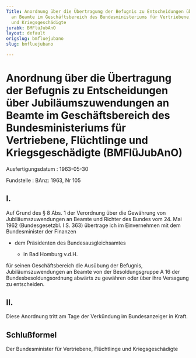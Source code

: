 ```yaml
---
Title: Anordnung über die Übertragung der Befugnis zu Entscheidungen über Jubiläumszuwendungen
  an Beamte im Geschäftsbereich des Bundesministeriums für Vertriebene, Flüchtlinge
  und Kriegsgeschädigte
jurabk: BMFlüJubAnO
layout: default
origslug: bmfluejubano
slug: bmfluejubano

---
```


# Anordnung über die Übertragung der Befugnis zu Entscheidungen über Jubiläumszuwendungen an Beamte im Geschäftsbereich des Bundesministeriums für Vertriebene, Flüchtlinge und Kriegsgeschädigte (BMFlüJubAnO)

Ausfertigungsdatum
:   1963-05-30

Fundstelle
:   BAnz: 1963, Nr 105



## I.

Auf Grund des § 8 Abs. 1 der Verordnung über die Gewährung von
Jubiläumszuwendungen an Beamte und Richter des Bundes vom 24. Mai 1962
(Bundesgesetzbl. I S. 363) übertrage ich im Einvernehmen mit dem
Bundesminister der Finanzen

*   dem Präsidenten des Bundesausgleichsamtes

    *   in Bad Homburg v.d.H.






für seinen Geschäftsbereich die Ausübung der Befugnis,
Jubiläumszuwendungen an Beamte von der Besoldungsgruppe A 16 der
Bundesbesoldungsordnung abwärts zu gewähren oder über ihre Versagung
zu entscheiden.


## II.

Diese Anordnung tritt am Tage der Verkündung im Bundesanzeiger in
Kraft.


## Schlußformel

Der Bundesminister für Vertriebene, Flüchtlinge und Kriegsgeschädigte

